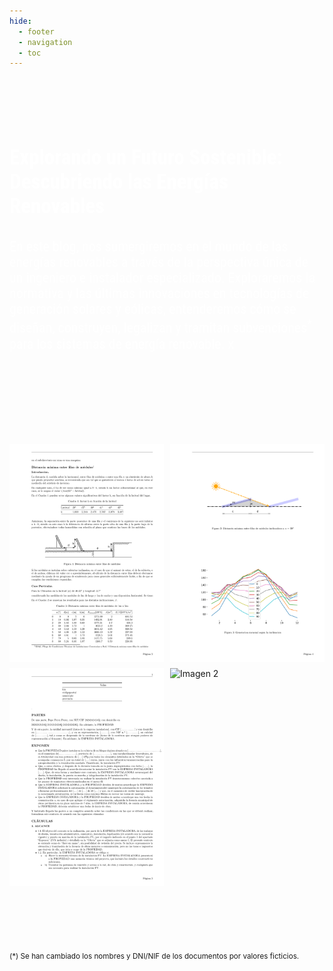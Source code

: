 ```yaml
---
hide:
  - footer
  - navigation
  - toc
---
```



#
</br>
</br>
</br>
<p style="font-size: 33px; color: white;font-family: 'Roboto Condensed', sans-serif;font-weight: bold;">Explorando un Futuro Sostenible: Descubriendo las Energías Renovables</p>

<p style="font-size: 22px; color: white;font-family: Roboto Condensed;">
En este blog, nos sumergiremos en el mundo de las energías renovables a través de la perspectiva única de un ingeniero e instalador especializado. Exploraremos la normativa y las últimas innovaciones en tecnologías de generación solares y eólicas, entenderemos cómo se diseñan, construyen, legalizan  y tramitan subvenciones<sup>*</sup> para los sistemas de energía renovable.
x


</br>
</br>
</br>
</br>
</br>
</br>
<div class="collage">
    <img src="figs/Distancia mínima entre filas de módulos_page_2.png" alt="Imagen 2">
    <img src="figs/Distancia mínima entre filas de módulos_page_4.png" alt="Imagen 1">
    <img src="figs/Contrato_page_3.png" alt="Imagen 1">
    <img src="figs/Declaración de autoconsumo del proyecto ejecutado Anexo_page_4.png" alt="Imagen 2">
</div>
</br>
</br>
</br></br>
</br>
</br>
<span style="font-size: smaller;">(*) Se han cambiado los nombres y DNI/NIF de los documentos por valores ficticios.</span>


<style> 
body { 
  background-image: url('https://github.com/asolear/assets/blob/master/imgs/fondo3.jpg?raw=true'); 
  background-repeat: no-repeat; 
  background-attachment: fixed; /* background-size: cover; */ 
  background-size: 100% 100%;
   } 

.collage {
    display: grid;
    grid-template-columns: repeat(2, 1fr);
    grid-gap: 10px;
}
.collage img {
    max-width: 100%;
    height: auto;
    transform: rotate(0deg);
    /* Rotar la imagen 15 grados */
    transition: transform 0.3s ease;
    /* Agregar una transición suave */
}
.collage img:hover {
    transform: scale(1.1) rotate(10deg);
    /* Escalar la imagen al 110% y volver a la rotación original en el hover */
}

</style> 

<script>
    const images = document.querySelectorAll('.collage img');
    images.forEach(img => {
        img.style.transform = `rotate(${getRandomRotation()}deg) scale(${getRandomScale()})`;
    });
    function getRandomRotation() {
        return Math.floor(Math.random() * 31) - 15; // Valores de rotación aleatorios entre -15 y 15 grados
    }
    function getRandomScale() {
       return 0.8 + Math.random() * 0.4; // Valores de escala aleatorios entre 0.8 y 1.2
    }
</script>